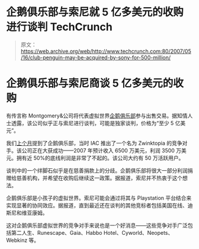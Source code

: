 # 企鹅俱乐部与索尼就 5 亿多美元的收购进行谈判 TechCrunch

> 原文：<https://web.archive.org/web/http://www.techcrunch.com:80/2007/05/16/club-penguin-may-be-acquired-by-sony-for-500-million/>

# 企鹅俱乐部与索尼商谈 5 亿多美元的收购

有传言称 Montgomery&公司将代表虚拟世界[企鹅俱乐部](https://web.archive.org/web/20230210002110/http://www.clubpenguin.com/)参与出售交易。据知情人士透露，该公司似乎正与索尼进行谈判，可能是独家谈判，价格为“至少 5 亿美元”。

我们[上个月](https://web.archive.org/web/20230210002110/https://techcrunch.com/2007/04/29/iac-launches-zwinktopia-at-peak-of-virtual-world-hype/)提到了企鹅俱乐部，当时 IAC 推出了一个名为 Zwinktopia 的竞争对手。该公司正在大获成功——2007 年预计收入 6500 万美元，利润 3500 万美元。拥有近 50%的底线利润是非常了不起的。该公司大约有 50 万活跃用户。

谈判中的一个绊脚石似乎是在慈善捐款上的分歧。企鹅俱乐部将很大一部分利润捐赠给慈善机构，并希望在收购后继续这一政策。据报道，索尼并不热衷于这个想法。

企鹅俱乐部是小孩子的虚拟世界。索尼可能会通过将其与 Playstation 平台结合来实现显著的协同效应。据报道，直到最近还在谈判的其他竞标者包括美国在线、迪斯尼和维亚康姆。

这对企鹅俱乐部虚拟世界的竞争对手来说也是一个好消息——这些竞争对手广泛包括第二人生、Runescape、Gaia、Habbo Hotel、Cyworld、Neopets、Webkinz 等。